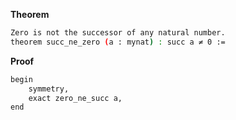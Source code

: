 **Theorem**
```sh
Zero is not the successor of any natural number.
theorem succ_ne_zero (a : mynat) : succ a ≠ 0 := 
```
**Proof**
```sh
begin
    symmetry,
    exact zero_ne_succ a,
end
```